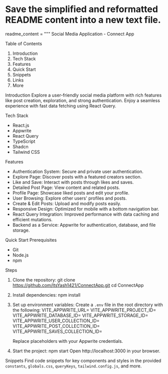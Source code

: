 # Save the simplified and reformatted README content into a new text file.
readme_content = """
Social Media Application - Connect App

Table of Contents
1. Introduction
2. Tech Stack
3. Features
4. Quick Start
5. Snippets
6. Links
7. More

Introduction
Explore a user-friendly social media platform with rich features like post creation, exploration, and strong authentication. Enjoy a seamless experience with fast data fetching using React Query.

Tech Stack
- React.js
- Appwrite
- React Query
- TypeScript
- Shadcn
- Tailwind CSS

Features
- Authentication System: Secure and private user authentication.
- Explore Page: Discover posts with a featured creators section.
- Like and Save: Interact with posts through likes and saves.
- Detailed Post Page: View content and related posts.
- Profile Page: Showcase liked posts and edit your profile.
- User Browsing: Explore other users' profiles and posts.
- Create & Edit Posts: Upload and modify posts easily.
- Responsive Design: Optimized for mobile with a bottom navigation bar.
- React Query Integration: Improved performance with data caching and efficient mutations.
- Backend as a Service: Appwrite for authentication, database, and file storage.

Quick Start
Prerequisites
- Git
- Node.js
- npm

Steps
1. Clone the repository:
   git clone https://github.com/ItsYash1421/ConnectApp.git
   cd ConnectApp

2. Install dependencies:
   npm install

3. Set up environment variables:
   Create a `.env` file in the root directory with the following:
   VITE_APPWRITE_URL=
   VITE_APPWRITE_PROJECT_ID=
   VITE_APPWRITE_DATABASE_ID=
   VITE_APPWRITE_STORAGE_ID=
   VITE_APPWRITE_USER_COLLECTION_ID=
   VITE_APPWRITE_POST_COLLECTION_ID=
   VITE_APPWRITE_SAVES_COLLECTION_ID=

   Replace placeholders with your Appwrite credentials.

4. Start the project:
   npm start
   Open http://localhost:3000 in your browser.

Snippets
Find code snippets for key components and styles in the provided `constants`, `globals.css`, `queryKeys`, `tailwind.config.js`, and more.


